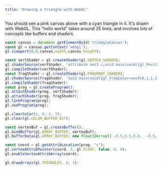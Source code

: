 ```yaml
---
title: "Drawing a triangle with WebGL"
---
```


<div><canvas width="200" height="200" id="triangleCanvas"></canvas></div>
<script>
  const canvas = document.getElementById('triangleCanvas');
  const gl = canvas.getContext('webgl');
  gl.viewport(0,0,canvas.width,canvas.height);

  const vertShader = gl.createShader(gl.VERTEX_SHADER);
  gl.shaderSource(vertShader, 'attribute vec3 c;void main(void){gl_Position=vec4(c, 1.0);}');
  gl.compileShader(vertShader);
  const fragShader = gl.createShader(gl.FRAGMENT_SHADER);
  gl.shaderSource(fragShader, 'void main(void){gl_FragColor=vec4(0,1,1,1);}');
  gl.compileShader(fragShader);
  const prog = gl.createProgram();
  gl.attachShader(prog, vertShader);
  gl.attachShader(prog, fragShader);
  gl.linkProgram(prog);
  gl.useProgram(prog);

  gl.clearColor(1, 0, 1, 1);
  gl.clear(gl.COLOR_BUFFER_BIT);

  const vertexBuf = gl.createBuffer();
  gl.bindBuffer(gl.ARRAY_BUFFER, vertexBuf);
  gl.bufferData(gl.ARRAY_BUFFER, new Float32Array([ -0.5,0.5,0.0,  -0.5,-0.5,0.0,  0.5,-0.5,0.0 ]), gl.STATIC_DRAW);

  const coord = gl.getAttribLocation(prog, "c");
  gl.vertexAttribPointer(coord, 3, gl.FLOAT, false, 0, 0);
  gl.enableVertexAttribArray(coord);

  gl.drawArrays(gl.TRIANGLES, 0, 3);
</script>

You should see a pink canvas above with a cyan triangle in it.
It's drawn with WebGL.
This "hello world" takes around 25 lines,
and involves lots of concepts like buffers and shaders.

```js
const canvas = document.getElementById('triangleCanvas');
const gl = canvas.getContext('webgl');
gl.viewport(0,0,canvas.width,canvas.height);

const vertShader = gl.createShader(gl.VERTEX_SHADER);
gl.shaderSource(vertShader, 'attribute vec3 c;void main(void){gl_Position=vec4(c, 1.0);}');
gl.compileShader(vertShader);
const fragShader = gl.createShader(gl.FRAGMENT_SHADER);
gl.shaderSource(fragShader, 'void main(void){gl_FragColor=vec4(0,1,1,1);}');
gl.compileShader(fragShader);
const prog = gl.createProgram();
gl.attachShader(prog, vertShader);
gl.attachShader(prog, fragShader);
gl.linkProgram(prog);
gl.useProgram(prog);

gl.clearColor(1, 0, 1, 1);
gl.clear(gl.COLOR_BUFFER_BIT);

const vertexBuf = gl.createBuffer();
gl.bindBuffer(gl.ARRAY_BUFFER, vertexBuf);
gl.bufferData(gl.ARRAY_BUFFER, new Float32Array([ -0.5,0.5,0.0,  -0.5,-0.5,0.0,  0.5,-0.5,0.0 ]), gl.STATIC_DRAW);

const coord = gl.getAttribLocation(prog, "c");
gl.vertexAttribPointer(coord, 3, gl.FLOAT, false, 0, 0);
gl.enableVertexAttribArray(coord);

gl.drawArrays(gl.TRIANGLES, 0, 3);
```
